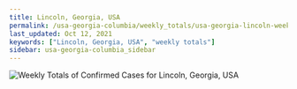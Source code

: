 ```yaml
---
title: Lincoln, Georgia, USA
permalink: /usa-georgia-columbia/weekly_totals/usa-georgia-lincoln-weekly_totals.html
last_updated: Oct 12, 2021
keywords: ["Lincoln, Georgia, USA", "weekly totals"]
sidebar: usa-georgia-columbia_sidebar
---
```


![Weekly Totals of Confirmed Cases for Lincoln, Georgia, USA](/covid_tracker/images/graphs/usa-georgia-lincoln-weekly_totals_graph.png)
